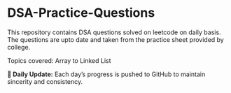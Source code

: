 # DSA-Practice-Questions

This repository contains DSA questions solved on leetcode on daily basis. The questions are upto date and taken from the practice sheet provided by college.

Topics covered:
Array to Linked List

**📅 Daily Update:** Each day’s progress is pushed to GitHub to maintain sincerity and consistency.
